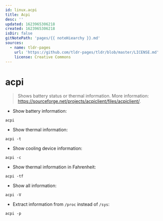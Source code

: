```yaml
---
id: linux.acpi
title: Acpi
desc: ''
updated: 1623965306218
created: 1623965306218
isDir: false
gitNotePath: 'pages/{{ noteHiearchy }}.md'
sources:
  - name: tldr-pages
    url: 'https://github.com/tldr-pages/tldr/blob/master/LICENSE.md'
    license: Creative Commons
---
```

# acpi

> Shows battery status or thermal information.
> More information: <https://sourceforge.net/projects/acpiclient/files/acpiclient/>.

- Show battery information:

`acpi`

- Show thermal information:

`acpi -t`

- Show cooling device information:

`acpi -c`

- Show thermal information in Fahrenheit:

`acpi -tf`

- Show all information:

`acpi -V`

- Extract information from `/proc` instead of `/sys`:

`acpi -p`


